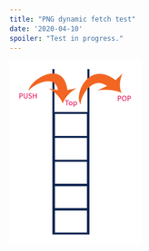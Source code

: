 ```yaml
---
title: "PNG dynamic fetch test"
date: '2020-04-10'
spoiler: "Test in progress."
---
```


<img src = "stack.png" />
<meta property="og:image" content="stack.png" />

